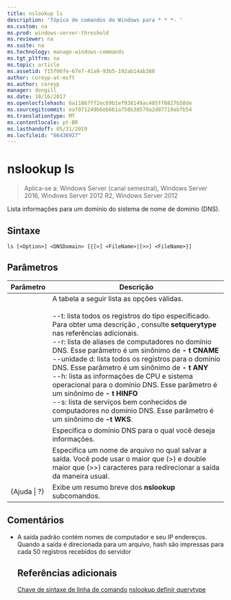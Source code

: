 ```yaml
---
title: nslookup ls
description: 'Tópico de comandos do Windows para * * *- '
ms.custom: na
ms.prod: windows-server-threshold
ms.reviewer: na
ms.suite: na
ms.technology: manage-windows-commands
ms.tgt_pltfrm: na
ms.topic: article
ms.assetid: f15f06fe-67e7-41a9-93b5-192ab14ab380
author: coreyp-at-msft
ms.author: coreyp
manager: dongill
ms.date: 10/16/2017
ms.openlocfilehash: 6a11867ff2ec69b1ef938149ac485ff8827b58de
ms.sourcegitcommit: eaf071249b6eb6b1a758b38579a2d87710abfb54
ms.translationtype: MT
ms.contentlocale: pt-BR
ms.lasthandoff: 05/31/2019
ms.locfileid: "66436927"
---
```

# <a name="nslookup-ls"></a>nslookup ls

>Aplica-se a: Windows Server (canal semestral), Windows Server 2016, Windows Server 2012 R2, Windows Server 2012

Lista informações para um domínio do sistema de nome de domínio (DNS).
## <a name="syntax"></a>Sintaxe
```
ls [<Option>] <DNSDomain> [{[>] <FileName>|[>>] <FileName>}]
```
## <a name="parameters"></a>Parâmetros

|    Parâmetro    |                                                                                                                                                                                                                                                                                                               Descrição                                                                                                                                                                                                                                                                                                                |
|-----------------|------------------------------------------------------------------------------------------------------------------------------------------------------------------------------------------------------------------------------------------------------------------------------------------------------------------------------------------------------------------------------------------------------------------------------------------------------------------------------------------------------------------------------------------------------------------------------------------------------------------------------------------|
|    <Option>     | A tabela a seguir lista as opções válidas.<br /><br />--t: lista todos os registros do tipo especificado. Para obter uma descrição <querytype>, consulte **setquerytype** nas referências adicionais.<br />--r: lista de aliases de computadores no domínio DNS. Esse parâmetro é um sinônimo de **- t CNAME**<br />--unidade d: lista todos os registros para o domínio DNS. Esse parâmetro é um sinônimo de **- t ANY**<br />--h: lista as informações de CPU e sistema operacional para o domínio DNS. Esse parâmetro é um sinônimo de **- t HINFO**<br />--s: lista de serviços bem conhecidos de computadores no domínio DNS. Esse parâmetro é um sinônimo de **-t WKS**. |
|   <DNSDomain>   |                                                                                                                                                                                                                                                                                         Especifica o domínio DNS para o qual você deseja informações.                                                                                                                                                                                                                                                                                         |
|   <FileName>    |                                                                                                                                                                                                                                 Especifica um nome de arquivo no qual salvar a saída. Você pode usar o maior que (>) e double maior que (>>) caracteres para redirecionar a saída da maneira usual.                                                                                                                                                                                                                                  |
| {Ajuda &#124; ?} |                                                                                                                                                                                                                                                                                          Exibe um resumo breve dos **nslookup** subcomandos.                                                                                                                                                                                                                                                                                           |

## <a name="remarks"></a>Comentários
- A saída padrão contém nomes de computador e seu IP endereços. Quando a saída é direcionada para um arquivo, hash são impressas para cada 50 registros recebidos do servidor
  ## <a name="additional-references"></a>Referências adicionais
  [Chave de sintaxe de linha de comando](command-line-syntax-key.md)
  [nslookup definir querytype](nslookup-set-querytype.md)
